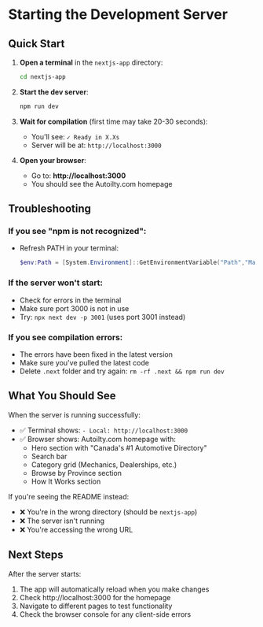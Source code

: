 # Starting the Development Server

## Quick Start

1. **Open a terminal** in the `nextjs-app` directory:
   ```bash
   cd nextjs-app
   ```

2. **Start the dev server**:
   ```bash
   npm run dev
   ```

3. **Wait for compilation** (first time may take 20-30 seconds):
   - You'll see: `✓ Ready in X.Xs`
   - Server will be at: `http://localhost:3000`

4. **Open your browser**:
   - Go to: **http://localhost:3000**
   - You should see the Autoilty.com homepage

## Troubleshooting

### If you see "npm is not recognized":
- Refresh PATH in your terminal:
  ```powershell
  $env:Path = [System.Environment]::GetEnvironmentVariable("Path","Machine") + ";" + [System.Environment]::GetEnvironmentVariable("Path","User")
  ```

### If the server won't start:
- Check for errors in the terminal
- Make sure port 3000 is not in use
- Try: `npx next dev -p 3001` (uses port 3001 instead)

### If you see compilation errors:
- The errors have been fixed in the latest version
- Make sure you've pulled the latest code
- Delete `.next` folder and try again: `rm -rf .next && npm run dev`

## What You Should See

When the server is running successfully:
- ✅ Terminal shows: `- Local: http://localhost:3000`
- ✅ Browser shows: Autoilty.com homepage with:
  - Hero section with "Canada's #1 Automotive Directory"
  - Search bar
  - Category grid (Mechanics, Dealerships, etc.)
  - Browse by Province section
  - How It Works section

If you're seeing the README instead:
- ❌ You're in the wrong directory (should be `nextjs-app`)
- ❌ The server isn't running
- ❌ You're accessing the wrong URL

## Next Steps

After the server starts:
1. The app will automatically reload when you make changes
2. Check http://localhost:3000 for the homepage
3. Navigate to different pages to test functionality
4. Check the browser console for any client-side errors

